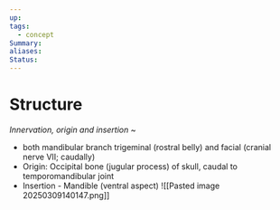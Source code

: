 ```yaml
---
up: 
tags:
  - concept
Summary: 
aliases: 
Status:
---
```

# Structure
*Innervation, origin and insertion*
~
- both mandibular branch trigeminal (rostral belly) and facial (cranial nerve VII; caudally)
- Origin: Occipital bone (jugular process) of skull, caudal to temporomandibular joint
- Insertion - Mandible (ventral aspect)
![[Pasted image 20250309140147.png]]
<!--SR:!2025-03-11,1,230-->